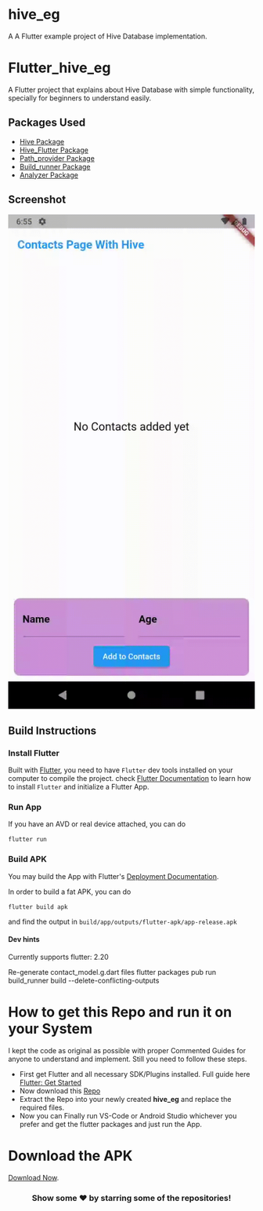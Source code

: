 # hive_eg

A A Flutter example project of Hive Database implementation.

# Flutter_hive_eg

A Flutter project that explains about Hive Database with simple functionality, specially for beginners to understand easily.


## Packages Used

- [Hive Package](https://pub.dev/packages/hive)
- [Hive_Flutter Package](https://github.com/jinosh05/hive_flutter)
- [Path_provider Package](https://pub.dev/packages/path_provider)
- [Build_runner Package](https://pub.dev/packages/build_runner)
- [Analyzer Package](https://pub.dev/packages/analyzer)
 
 
 ## Screenshot

![](hive.gif)

## Build Instructions

### Install Flutter

Built with [Flutter](https://flutter.dev/), you need to have `Flutter` dev tools
installed on your computer to compile the project. check [Flutter Documentation](https://flutter.dev/docs)
 to learn how to install `Flutter` and initialize a Flutter App.
 
 
### Run App

If you have an AVD or real device attached, you can do

```
flutter run 
```

### Build APK

You may build the App with Flutter's [Deployment Documentation](https://flutter.dev/docs).

In order to build a fat APK, you can do 
```
flutter build apk
```
and find the output in `build/app/outputs/flutter-apk/app-release.apk`

#### Dev hints

Currently supports flutter: 2.20

Re-generate contact_model.g.dart files
  flutter packages pub run build_runner build --delete-conflicting-outputs
  
  
# How to get this Repo and run it on your System

I kept the code as original as possible with proper Commented Guides for anyone to understand and implement. Still you need to follow these steps.
  - First get Flutter and all necessary SDK/Plugins installed. Full guide here [Flutter: Get Started](https://flutter.dev/docs/get-started/install)
  - Now download this [Repo](https://github.com/jinosh05/Flutter_hive_eg/zip/master)
  - Extract the Repo into your newly created **hive_eg** and replace the required files.
  - Now you can Finally run VS-Code or Android Studio whichever you prefer and get the flutter packages and just run the App.
  
# Download the APK



[Download Now](https://github.com/jinosh05/Flutter_hive_eg/raw/main/app-release.apk).
 
<div align="center">

### Show some ❤️ by starring some of the repositories!

</div>
